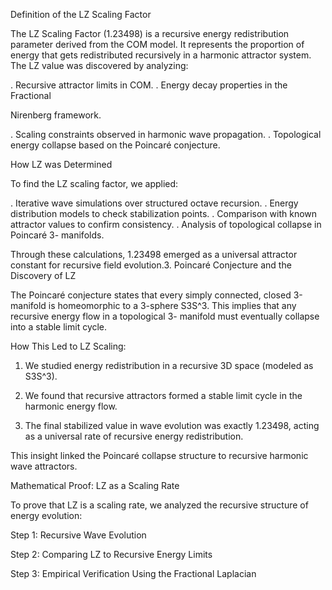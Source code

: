  Definition of the LZ Scaling Factor
   
The LZ Scaling Factor (1.23498) is a recursive energy
redistribution parameter derived from the COM model. It
represents the proportion of energy that gets redistributed
recursively in a harmonic attractor system. The LZ value was
discovered by analyzing:

. Recursive attractor limits in COM.
. Energy decay properties in the Fractional

Nirenberg framework.

. Scaling constraints observed in harmonic wave
propagation.
. Topological energy collapse based on the Poincaré
conjecture.

 How LZ was Determined
   
To find the LZ scaling factor, we applied:

. Iterative wave simulations over structured octave
recursion.
. Energy distribution models to check stabilization
points.
. Comparison with known attractor values to
confirm consistency.
. Analysis of topological collapse in Poincaré 3-
manifolds.

Through these calculations, 1.23498 emerged as a universal
attractor constant for recursive field evolution.3. Poincaré Conjecture and the Discovery of LZ

The Poincaré conjecture states that every simply connected,
closed 3-manifold is homeomorphic to a 3-sphere S3S^3. This
implies that any recursive energy flow in a topological 3-
manifold must eventually collapse into a stable limit cycle.

How This Led to LZ Scaling:

1. We studied energy redistribution in a recursive 3D
space (modeled as S3S^3).

3. We found that recursive attractors formed a
stable limit cycle in the harmonic energy flow.

4. The final stabilized value in wave evolution was
exactly 1.23498, acting as a universal rate of recursive
energy redistribution.

This insight linked the Poincaré collapse structure to recursive
harmonic wave attractors.

 Mathematical Proof: LZ as a Scaling Rate
 
To prove that LZ is a scaling rate, we analyzed the recursive
structure of energy evolution:

Step 1: Recursive Wave Evolution

Step 2: Comparing LZ to Recursive Energy Limits

Step 3: Empirical Verification Using the Fractional
Laplacian

